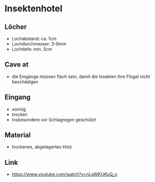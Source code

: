 # Insektenhotel

## L&ouml;cher

* Lochabstand: ca. 1cm
* Lochdurchmesser: 3-9mm
* Lochtiefe: min. 5cm

## Cave at

* die Eing&auml;nge m&uuml;ssen flach sein, damit die Insekten ihre Fl&uuml;gel nicht besch&auml;digen

## Eingang

* sonnig
* trocken
* insbesondere vor Schlagregen geschützt

## Material

* trockenes, abgelagertes Holz

## Link

* https://www.youtube.com/watch?v=nLqWKUKuQ_o
